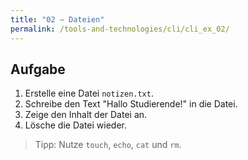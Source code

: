```yaml
---
title: "02 – Dateien"
permalink: /tools-and-technologies/cli/cli_ex_02/
---
```


## Aufgabe

1. Erstelle eine Datei `notizen.txt`.
2. Schreibe den Text "Hallo Studierende!" in die Datei.
3. Zeige den Inhalt der Datei an.
4. Lösche die Datei wieder.

> Tipp: Nutze `touch`, `echo`, `cat` und `rm`.